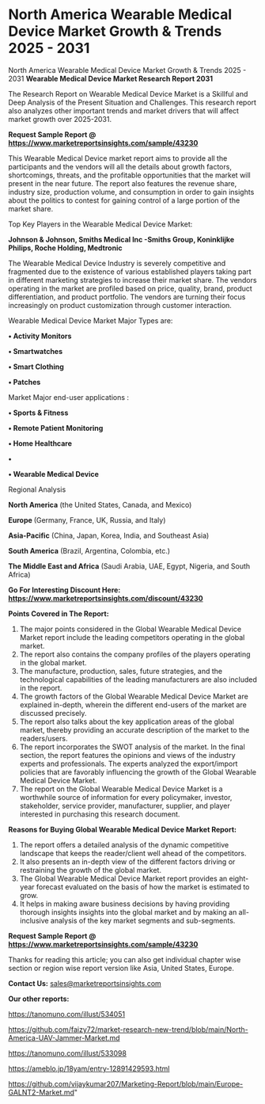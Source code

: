 # North America Wearable Medical Device Market Growth & Trends 2025 - 2031
North America Wearable Medical Device Market Growth & Trends 2025 - 2031
<strong>Wearable Medical Device Market Research Report 2031</strong>

The Research Report on Wearable Medical Device Market is a Skillful and Deep Analysis of the Present Situation and Challenges. This research report also analyzes other important trends and market drivers that will affect market growth over 2025-2031.

<strong>Request Sample Report @ <a href=https://www.marketreportsinsights.com/sample/43230>https://www.marketreportsinsights.com/sample/43230</a></strong>

This Wearable Medical Device market report aims to provide all the participants and the vendors will all the details about growth factors, shortcomings, threats, and the profitable opportunities that the market will present in the near future. The report also features the revenue share, industry size, production volume, and consumption in order to gain insights about the politics to contest for gaining control of a large portion of the market share.

Top Key Players in the Wearable Medical Device Market:

<strong>Johnson & Johnson, Smiths Medical Inc -Smiths Group, Koninklijke Philips, Roche Holding, Medtronic</strong>

The Wearable Medical Device Industry is severely competitive and fragmented due to the existence of various established players taking part in different marketing strategies to increase their market share. The vendors operating in the market are profiled based on price, quality, brand, product differentiation, and product portfolio. The vendors are turning their focus increasingly on product customization through customer interaction.

Wearable Medical Device Market Major Types are:

<strong>•  Activity Monitors

•  Smartwatches

•  Smart Clothing

•  Patches</strong>

Market Major end-user applications :

<strong>•  Sports & Fitness

•  Remote Patient Monitoring

•  Home Healthcare

•  

•  Wearable Medical Device</strong>

Regional Analysis

</u><strong><b>North America</b></strong> (the United States, Canada, and Mexico)

<strong><b>Europe </b></strong>(Germany, France, UK, Russia, and Italy)

<strong><b>Asia-Pacific</b></strong> (China, Japan, Korea, India, and Southeast Asia)

<strong><b>South America</b></strong> (Brazil, Argentina, Colombia, etc.)

<strong><b>The Middle East and Africa</b></strong> (Saudi Arabia, UAE, Egypt, Nigeria, and South Africa)

<strong>Go For Interesting Discount Here: <a href=https://www.marketreportsinsights.com/discount/43230>https://www.marketreportsinsights.com/discount/43230</a></strong>

<strong>Points Covered in The Report:</strong>
<ol>
  <li>The major points considered in the Global Wearable Medical Device Market report include the leading competitors operating in the global market.</li>
  <li>The report also contains the company profiles of the players operating in the global market.</li>
  <li>The manufacture, production, sales, future strategies, and the technological capabilities of the leading manufacturers are also included in the report.</li>
  <li>The growth factors of the Global Wearable Medical Device Market are explained in-depth, wherein the different end-users of the market are discussed precisely.</li>
  <li>The report also talks about the key application areas of the global market, thereby providing an accurate description of the market to the readers/users.</li>
  <li>The report incorporates the SWOT analysis of the market. In the final section, the report features the opinions and views of the industry experts and professionals. The experts analyzed the export/import policies that are favorably influencing the growth of the Global Wearable Medical Device Market.</li>
  <li>The report on the Global Wearable Medical Device Market is a worthwhile source of information for every policymaker, investor, stakeholder, service provider, manufacturer, supplier, and player interested in purchasing this research document.</li>
</ol>
<strong>Reasons for Buying Global Wearable Medical Device Market Report:</strong>

<ol>
  <li>The report offers a detailed analysis of the dynamic competitive landscape that keeps the reader/client well ahead of the competitors.</li>
  <li>It also presents an in-depth view of the different factors driving or restraining the growth of the global market.</li>
  <li>The Global Wearable Medical Device Market report provides an eight-year forecast evaluated on the basis of how the market is estimated to grow.</li>
  <li>It helps in making aware business decisions by having providing thorough insights insights into the global market and by making an all-inclusive analysis of the key market segments and sub-segments.</li>
</ol>
<strong>Request Sample Report @ <a href=https://www.marketreportsinsights.com/sample/43230>https://www.marketreportsinsights.com/sample/43230</a></strong>


Thanks for reading this article; you can also get individual chapter wise section or region wise report version like Asia, United States, Europe.

<strong>Contact Us:</strong>
sales@marketreportsinsights.com

<strong>Our other reports:</strong>

<a href=https://tanomuno.com/illust/534051>https://tanomuno.com/illust/534051</a>

<a href=https://github.com/faizy72/market-research-new-trend/blob/main/North-America-UAV-Jammer-Market.md>https://github.com/faizy72/market-research-new-trend/blob/main/North-America-UAV-Jammer-Market.md</a>

<a href=https://tanomuno.com/illust/533098>https://tanomuno.com/illust/533098</a>

<a href=https://ameblo.jp/18yam/entry-12891429593.html>https://ameblo.jp/18yam/entry-12891429593.html</a>

<a href=https://github.com/vijaykumar207/Marketing-Report/blob/main/Europe-GALNT2-Market.md>https://github.com/vijaykumar207/Marketing-Report/blob/main/Europe-GALNT2-Market.md</a>"
